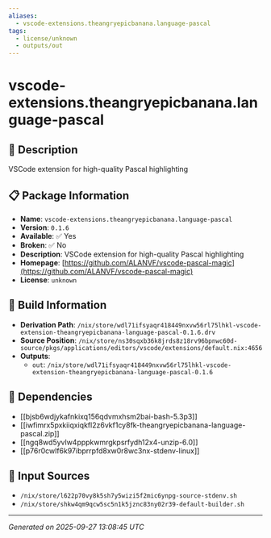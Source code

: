```yaml
---
aliases:
  - vscode-extensions.theangryepicbanana.language-pascal
tags:
  - license/unknown
  - outputs/out
---
```


# vscode-extensions.theangryepicbanana.language-pascal

## 📝 Description

VSCode extension for high-quality Pascal highlighting

## 📋 Package Information

- **Name**: `vscode-extensions.theangryepicbanana.language-pascal`
- **Version**: `0.1.6`
- **Available**: ✅ Yes
- **Broken**: ✅ No
- **Description**: VSCode extension for high-quality Pascal highlighting
- **Homepage**: [https://github.com/ALANVF/vscode-pascal-magic](https://github.com/ALANVF/vscode-pascal-magic)
- **License**: `unknown`

## 🔧 Build Information

- **Derivation Path**: `/nix/store/wdl71ifsyaqr418449nxvw56rl75lhkl-vscode-extension-theangryepicbanana-language-pascal-0.1.6.drv`
- **Source Position**: `/nix/store/ns30sqxb36k8jrds8z18rv96bpnwc60d-source/pkgs/applications/editors/vscode/extensions/default.nix:4656`
- **Outputs**:
  - `out`:  `/nix/store/wdl71ifsyaqr418449nxvw56rl75lhkl-vscode-extension-theangryepicbanana-language-pascal-0.1.6`

## 🔗 Dependencies

- [[bjsb6wdjykafnkixq156qdvmxhsm2bai-bash-5.3p3]]
- [[iwfimrx5pxkiiqxiqkfl2z6vkf1cy8fk-theangryepicbanana-language-pascal.zip]]
- [[ngq8wd5yvlw4pppkwmrgkpsrfydh12x4-unzip-6.0]]
- [[p76r0cwlf6k97ibprrpfd8xw0r8wc3nx-stdenv-linux]]

## 📁 Input Sources

- `/nix/store/l622p70vy8k5sh7y5wizi5f2mic6ynpg-source-stdenv.sh`
- `/nix/store/shkw4qm9qcw5sc5n1k5jznc83ny02r39-default-builder.sh`

---
*Generated on 2025-09-27 13:08:45 UTC*

